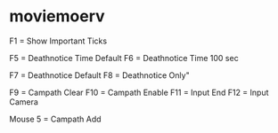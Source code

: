 # moviemoerv

F1 = Show Important Ticks

F5 = Deathnotice Time Default
F6 = Deathnotice Time 100 sec

F7 = Deathnotice Default
F8 = Deathnotice Only"

F9 = Campath Clear
F10 = Campath Enable
F11 = Input End
F12 = Input Camera

Mouse 5 = Campath Add
